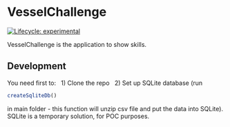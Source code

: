 
<!-- README.md is generated from README.Rmd. Please edit that file -->

# VesselChallenge

<!-- badges: start -->

[![Lifecycle:
experimental](https://img.shields.io/badge/lifecycle-experimental-orange.svg)](https://www.tidyverse.org/lifecycle/#experimental)
<!-- badges: end -->

VesselChallenge is the application to show skills.

## Development

You need first to:   1) Clone the repo   2) Set up SQLite database (run

``` r
createSqliteDb()
```

in main folder - this function will unzip csv file and put the data into
SQLite). SQLite is a temporary solution, for POC purposes.
